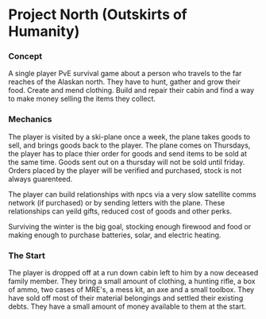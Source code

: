 # Project North (Outskirts of Humanity)

### Concept
A single player PvE survival game about a person who travels to the far reaches of the Alaskan north. They have to hunt, gather and grow their food. Create and mend clothing. Build and repair their cabin and find a way to make money selling the items they collect.

### Mechanics
The player is visited by a ski-plane once a week, the plane takes goods to sell, and brings goods back to the player. The plane comes on Thursdays, the player has to place thier order for goods and send items to be sold at the same time. Goods sent out on a thursday will not be sold until friday. Orders placed by the player will be verified and purchased, stock is not always guarenteed.

The player can build relationships with npcs via a very slow satellite comms network (if purchased) or by sending letters with the plane. These relationships can yeild gifts, reduced cost of goods and other perks.

Surviving the winter is the big goal, stocking enough firewood and food or making enough to purchase batteries, solar, and electric heating.

### The Start
The player is dropped off at a run down cabin left to him by a now deceased family member. They bring a small amount of clothing, a hunting rifle, a box of ammo, two cases of MRE's, a mess kit, an axe and a small toolbox. They have sold off most of their material belongings and settled their existing debts. They have a small amount of money available to them at the start.
